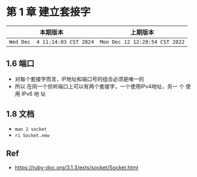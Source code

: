 # 第 1 章 建立套接字

|本期版本| 上期版本
|:---:|:---:
`Wed Dec  4 11:14:03 CST 2024` | `Mon Dec 12 12:28:54 CST 2022`



## 1.6 端口

* 对每个套接字而言，IP地址和端口号的组合必须是唯一的
* 所以 在同一个侦听端口上可以有两个套接字，一个使用IPv4地址，另一 个 使 用 IPv6 地 址


## 1.8 文档

* `man 2 socket`
* `ri Socket.new`

## Ref

* <https://ruby-doc.org/3.1.3/exts/socket/Socket.html>